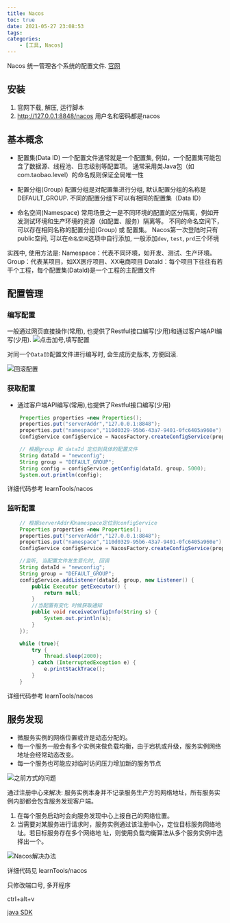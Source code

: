 ```yaml
---
title: Nacos
toc: true
date: 2021-05-27 23:08:53
tags:
categories:
    - [工具, Nacos]
---
```

Nacos
统一管理各个系统的配置文件.
[官网](https://github.com/alibaba/nacos)
<!--more-->

## 安装
1. 官网下载, 解压, 运行脚本
2. http://127.0.0.1:8848/nacos 用户名和密码都是nacos


## 基本概念
- 配置集(Data ID)
一个配置文件通常就是一个配置集, 例如，一个配置集可能包含了数据源、线程池、日志级别等配置项。
通常采用类Java包（如 com.taobao.level）的命名规则保证全局唯一性

- 配置分组(Group)
配置分组是对配置集进行分组, 默认配置分组的名称是 DEFAULT_GROUP.
不同的配置分组下可以有相同的配置集（Data ID）

- 命名空间(Namespace)
常用场景之一是不同环境的配置的区分隔离，例如开发测试环境和生产环境的资源（如配置、服务）隔离等。
不同的命名空间下，可以存在相同名称的配置分组(Group) 或 配置集。
Nacos第一次登陆时只有public空间, 可以在`命名空间`选项中自行添加, 一般添加`dev`, `test`, `prd`三个环境

实践中, 使用方法是:
Namespace：代表不同环境，如开发、测试、生产环境。
Group：代表某项目，如XX医疗项目、XX电商项目
DataId：每个项目下往往有若干个工程，每个配置集(DataId)是一个工程的主配置文件



## 配置管理

### 编写配置
一般通过网页直接操作(常用), 也提供了Restful接口编写(少用)和通过客户端API编写(少用).
![点击加号,填写配置](1.png)

对同一个`DataID`配置文件进行编写时, 会生成历史版本, 方便回滚.

![回滚配置](2.png)

### 获取配置
- 通过客户端API编写(常用),也提供了Restful接口编写(少用)
```java
    Properties properties =new Properties();
    properties.put("serverAddr","127.0.0.1:8848");
    properties.put("namespace","110d0329-95b6-43a7-9401-0fc6405a960e");
    ConfigService configService = NacosFactory.createConfigService(properties);

    // 根据group 和 dataId 定位到具体的配置文件
    String dataId = "newconfig";
    String group = "DEFAULT_GROUP";
    String config = configService.getConfig(dataId, group, 5000);
    System.out.println(config);
```
详细代码参考 learnTools/nacos

### 监听配置
```java
    // 根据serverAddr和namespace定位到configService
    Properties properties =new Properties();
    properties.put("serverAddr","127.0.0.1:8848");
    properties.put("namespace","110d0329-95b6-43a7-9401-0fc6405a960e");
    ConfigService configService = NacosFactory.createConfigService(properties);

    //监听, 当配置文件发生变化时, 回调
    String dataId = "newconfig";
    String group = "DEFAULT_GROUP";
    configService.addListener(dataId, group, new Listener() {
        public Executor getExecutor() {
            return null;
        }
        //当配置有变化 时候获取通知
        public void receiveConfigInfo(String s) {
            System.out.println(s);
        }
    });

    while (true){
        try {
            Thread.sleep(2000);
        } catch (InterruptedException e) {
            e.printStackTrace();
        }
    }
```
详细代码参考 learnTools/nacos


## 服务发现

- 微服务实例的网络位置或许是动态分配的。
- 每一个服务一般会有多个实例来做负载均衡，由于宕机或升级，服务实例网络地址会经常动态改变。
- 每一个服务也可能应对临时访问压力增加新的服务节点

![之前方式的问题](3.png)

通过注册中心来解决:
服务实例本身并不记录服务生产方的网络地址，所有服务实例内部都会包含服务发现客户端。
1. 在每个服务启动时会向服务发现中心上报自己的网络位置。
2. 当需要对某服务进行请求时，服务实例通过该注册中心，定位目标服务网络地址。若目标服务存在多个网络地
址，则使用负载均衡算法从多个服务实例中选择出一个。

![Nacos解决办法](4.png)

详细代码见 learnTools/nacos


只修改端口号, 多开程序

ctrl+alt+v


[java SDK](https://nacos.io/zh-cn/docs/sdk.html)